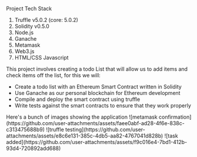 Project Tech Stack
<ol>
  <li>Truffle v5.0.2 (core: 5.0.2)</li>
  <li>Solidity v0.5.0 </li>
  <li>Node.js</li>
  <li>Ganache</li>
  <li>Metamask</li>
  <li>Web3.js</li>
  <li>HTML/CSS Javascript</li>
</ol>

This project involves creating a todo List that will allow us to add items and check items off the list, for this we will:
<ul>
  <li>Create a todo list with an Ethereum Smart Contract written in Solidity</li>
  <li>Use Ganache as our personal blockchain for Ethereum development</li>
  <li>Compile and deploy the smart contract using truffle</li>
  <li>Write tests against the smart contracts to ensure that they work properly</li>
</ul>
Here's a bunch of images showing the application
![metamask confirmation](https://github.com/user-attachments/assets/faee0abf-ad28-4f6e-838c-c313475688b9)
![truffle testing](https://github.com/user-attachments/assets/e8c6e131-385c-4db5-aa82-4767041d828b)
![task added](https://github.com/user-attachments/assets/f9c016e4-7bd1-412b-93d4-720892add688)


